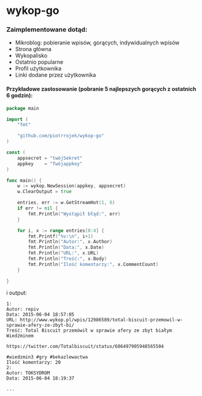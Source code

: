 # wykop-go

### Zaimplementowane dotąd:
- Mikroblog: pobieranie wpisów, gorących, indywidualnych wpisów
- Strona główna
- Wykopalisko
- Ostatnio popularne
- Profil użytkownika
- Linki dodane przez użytkownika

#### Przykładowe zastosowanie (pobranie 5 najlepszych gorących z ostatnich 6 godzin):
```go
package main

import (
	"fmt"

	"github.com/piotrrojek/wykop-go"
)

const (
	appsecret = "twójSekret"
	appkey    = "Twójappkey"
)

func main() {
	w := wykop.NewSession(appkey, appsecret)
	w.ClearOutput = true

	entries, err := w.GetStreamHot(1, 6)
	if err != nil {
		fmt.Println("Wystąpił błąd:", err)
	}

	for i, x := range entries[0:4] {
		fmt.Printf("%v:\n", i+1)
		fmt.Println("Autor:", x.Author)
		fmt.Println("Data:", x.Date)
		fmt.Println("URL:", x.URL)
		fmt.Println("Treść:", x.Body)
		fmt.Println("Ilość komentarzy:", x.CommentCount)
	}

}

```

i output:
```
1:
Autor: repiv
Data: 2015-06-04 18:57:05
URL: http://www.wykop.pl/wpis/12986589/total-biscuit-przemowil-w-sprawie-afery-ze-zbyt-bi/
Treść: Total Biscuit przemówił w sprawie afery ze zbyt białym Wiedźminem 

https://twitter.com/Totalbiscuit/status/606497905948565504

#wiedzmin3 #gry #bekazlewactwa
Ilość komentarzy: 20
2:
Autor: TOKSYDROM
Data: 2015-06-04 18:19:37

...
```